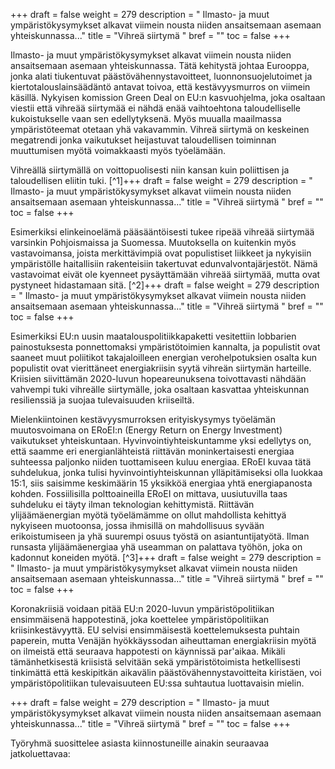 +++
draft = false
weight = 279
description = " Ilmasto- ja muut ympäristökysymykset alkavat viimein nousta niiden ansaitsemaan asemaan yhteiskunnassa..."
title = "Vihreä siirtymä "
bref = ""
toc = false
+++



Ilmasto- ja muut ympäristökysymykset alkavat viimein nousta niiden
ansaitsemaan asemaan yhteiskunnassa. Tätä kehitystä johtaa Eurooppa,
jonka alati tiukentuvat päästövähennystavoitteet, luonnonsuojelutoimet
ja kiertotalouslainsäädäntö antavat toivoa, että kestävyysmurros on
viimein käsillä. Nykyisen komission Green Deal on EU:n kasvuohjelma,
joka osaltaan viestii että vihreää siirtymää ei nähdä enää vaihtoehtona
taloudelliselle kukoistukselle vaan sen edellytyksenä. Myös muualla
maailmassa ympäristöteemat otetaan yhä vakavammin. Vihreä siirtymä on
keskeinen megatrendi jonka vaikutukset heijastuvat taloudellisen
toiminnan muuttumisen myötä voimakkaasti myös työelämään.

Vihreällä siirtymällä on voittopuolisesti niin kansan kuin poliittisen ja
taloudellisen eliitin tuki. [^1]+++
draft = false
weight = 279
description = " Ilmasto- ja muut ympäristökysymykset alkavat viimein nousta niiden ansaitsemaan asemaan yhteiskunnassa..."
title = "Vihreä siirtymä "
bref = ""
toc = false
+++


 Esimerkiksi elinkeinoelämä pääsääntöisesti
tukee ripeää vihreää siirtymää varsinkin Pohjoismaissa ja Suomessa.
Muutoksella on kuitenkin myös vastavoimansa, joista merkittävimpiä ovat
populistiset liikkeet ja nykyisiin ympäristölle haitallisiin
rakenteisiin takertuvat edunvalvontajärjestöt. Nämä vastavoimat eivät
ole kyenneet pysäyttämään vihreää siirtymää, mutta ovat pystyneet
hidastamaan sitä. [^2]+++
draft = false
weight = 279
description = " Ilmasto- ja muut ympäristökysymykset alkavat viimein nousta niiden ansaitsemaan asemaan yhteiskunnassa..."
title = "Vihreä siirtymä "
bref = ""
toc = false
+++


 Esimerkiksi EU:n uusin maatalouspolitiikkapaketti
vesitettiin lobbarien painostuksesta ponnettomaksi ympäristötoimien
kannalta, ja populistit ovat saaneet muut poliitikot takajaloilleen
energian verohelpotuksien osalta kun populistit ovat vierittäneet
energiakriisin syytä vihreän siirtymän harteille. Kriisien siivittämän
2020-luvun hopeareunuksena toivottavasti nähdään vahvempi tuki vihreälle
siirtymälle, joka osaltaan kasvattaa yhteiskunnan resilienssiä ja suojaa
tulevaisuuden kriiseiltä.

Mielenkiintoinen kestävyysmurroksen erityiskysymys työelämän
muutosvoimana on ERoEI:n (Energy Return on Energy Investment)
vaikutukset yhteiskuntaan. Hyvinvointiyhteiskuntamme yksi edellytys on,
että saamme eri energianlähteistä riittävän moninkertaisesti energiaa
suhteessa paljonko niiden tuottamiseen kuluu energiaa. ERoEI kuvaa tätä
suhdelukua, jonka tulisi hyvinvointiyhteiskunnan ylläpitämiseksi olla
luokkaa 15:1, siis saisimme keskimäärin 15 yksikköä energiaa yhtä
energiapanosta kohden. Fossiilisilla polttoaineilla ERoEI on mittava,
uusiutuvilla taas suhdeluku ei täyty ilman teknologian kehittymistä.
Riittävän ylijäämäenergian myötä työelämämme on ollut mahdollista
kehittyä nykyiseen muotoonsa, jossa ihmisillä on mahdollisuus syvään
erikoistumiseen ja yhä suurempi osuus työstä on asiantuntijatyötä. Ilman
runsasta ylijäämäenergiaa yhä useamman on palattava työhön, joka on
kadonnut koneiden myötä. [^3]+++
draft = false
weight = 279
description = " Ilmasto- ja muut ympäristökysymykset alkavat viimein nousta niiden ansaitsemaan asemaan yhteiskunnassa..."
title = "Vihreä siirtymä "
bref = ""
toc = false
+++



Koronakriisiä voidaan pitää EU:n 2020-luvun ympäristöpolitiikan
ensimmäisenä happotestinä, joka koettelee ympäristöpolitiikan
kriisinkestävyyttä. EU selvisi ensimmäisestä koettelemuksesta puhtain
paperein, mutta Venäjän hyökkäyssodan aiheuttaman energiakriisin myötä
on ilmeistä että seuraava happotesti on käynnissä par'aikaa. Mikäli
tämänhetkisestä kriisistä selvitään sekä ympäristötoimista hetkellisesti
tinkimättä että keskipitkän aikavälin päästövähennystavoitteita
kiristäen, voi ympäristöpolitiikan tulevaisuuteen EU:ssa suhtautua
luottavaisin mielin.

+++
draft = false
weight = 279
description = " Ilmasto- ja muut ympäristökysymykset alkavat viimein nousta niiden ansaitsemaan asemaan yhteiskunnassa..."
title = "Vihreä siirtymä "
bref = ""
toc = false
+++



Työryhmä suosittelee asiasta kiinnostuneille ainakin seuraavaa jatkoluettavaa:

